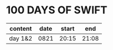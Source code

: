 # 100 DAYS OF SWIFT

| content | date | start | end   |
|---------|------|-------|-------|
| day 1&2 | 0821 | 20:15 | 21:08 |

